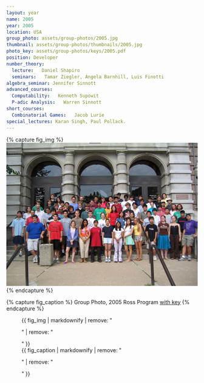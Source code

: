 ```yaml
---
layout: year
name: 2005
year: 2005
location: USA
group_photo: assets/group-photos/2005.jpg
thumbnail: assets/group-photos/thumbnails/2005.jpg
photo_key: assets/group-photos/keys/2005.pdf
position: Developer
number_theory:
  lecture:   Daniel Shapiro
  seminars:   Tamar Ziegler, Angela Barnhill, Luis Finotti
algebra_seminar: Jennifer Sinnott
advanced_courses:
  Computability:   Kenneth Supowit
  P-adic Analysis:   Warren Sinnott
short_courses:
  Combinatorial Games:   Jacob Lurie
special_lectures: Karan Singh, Paul Pollack.
---
```

{% capture fig_img %}
[![2005](/assets/group-photos/2005.jpg)](/assets/group-photos/keys/2005.pdf)
{% endcapture %}

{% capture fig_caption %}
Group Photo, 2005 Ross Program [with key](/assets/group-photos/keys/2005.pdf)
{% endcapture %}

<figure>
  {{ fig_img | markdownify | remove: "<p>" | remove: "</p>" }}
  <figcaption>{{ fig_caption | markdownify | remove: "<p>" | remove: "</p>" }}</figcaption>
</figure>

